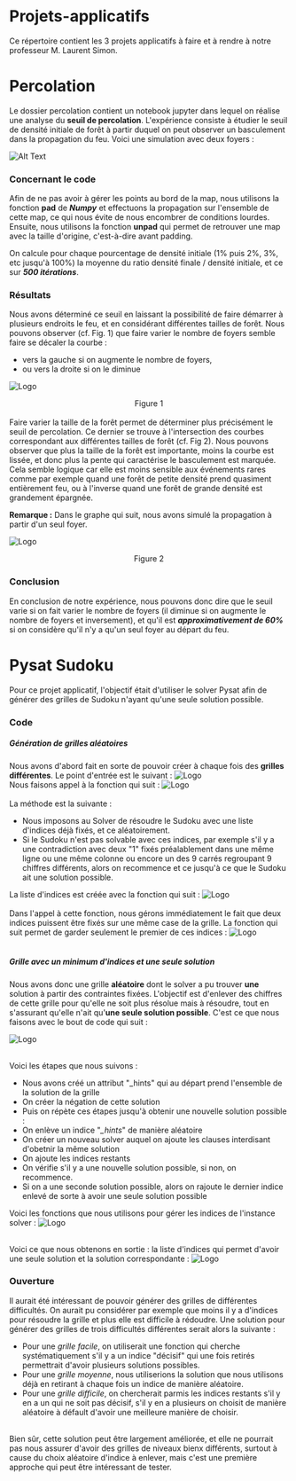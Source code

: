 # Projets-applicatifs
Ce répertoire contient les 3 projets applicatifs à faire et à rendre à notre professeur M. Laurent Simon.

# Percolation

Le dossier percolation contient un notebook jupyter dans lequel on réalise une analyse du **seuil de percolation**. L'expérience consiste à étudier le seuil de densité initiale de forêt à partir duquel on peut observer un basculement dans la propagation du feu. Voici une simulation avec deux foyers :

![Alt Text](https://github.com/Younzer/Projets-applicatifs/blob/master/percolation/percolation.gif)

### Concernant le code
Afin de ne pas avoir à gérer les points au bord de la map, nous utilisons la fonction **pad** de ***Numpy*** et effectuons la propagation sur l'ensemble de cette map, ce qui nous évite de nous encombrer de conditions lourdes. Ensuite, nous utilisons la fonction **unpad** qui permet de retrouver une map avec la taille d'origine, c'est-à-dire avant padding.

On calcule pour chaque pourcentage de densité initiale (1% puis 2%, 3%, etc jusqu'à 100%) la moyenne du ratio densité finale / densité initiale, et ce sur ***500 itérations***. 

### Résultats
Nous avons déterminé ce seuil en laissant la possibilité de faire démarrer à plusieurs endroits le feu, et en considérant différentes tailles de forêt. Nous pouvons observer (cf. Fig. 1) que faire varier le nombre de foyers semble faire se décaler la courbe :
* vers la gauche si on augmente le nombre de foyers, 
* ou vers la droite si on le diminue

![Logo](https://github.com/Younzer/Projets-applicatifs/blob/master/percolation/seuil_foyers.png "Seuil en fonction du nombre de foyers")
<div align="center">Figure 1</div>

<br />
Faire varier la taille de la forêt permet de déterminer plus précisément le seuil de percolation. Ce dernier se trouve à l'intersection des courbes correspondant aux différentes tailles de forêt (cf. Fig 2). Nous pouvons observer que plus la taille de la forêt est importante, moins la courbe est lissée, et donc plus la pente qui caractérise le basculement est marquée. Cela semble logique car elle est moins sensible aux événements rares comme par exemple quand une forêt de petite densité prend quasiment entièrement feu, ou à l'inverse quand une forêt de grande densité est grandement épargnée. 

**Remarque :** Dans le graphe qui suit, nous avons simulé la propagation à partir d'un seul foyer.

![Logo](https://github.com/Younzer/Projets-applicatifs/blob/master/percolation/seuil_surface.png "Seuil en fonction de la superficie")
<div align="center">Figure 2</div>


### Conclusion
En conclusion de notre expérience, nous pouvons donc dire que le seuil varie si on fait varier le nombre de foyers (il diminue si on augmente le nombre de foyers et inversement), et qu'il est ***approximativement de 60%*** si on considère qu'il n'y a qu'un seul foyer au départ du feu.


# Pysat Sudoku

Pour ce projet applicatif, l'objectif était d'utiliser le solver Pysat afin de générer des grilles de Sudoku n'ayant qu'une seule solution possible.

### Code

##### Génération de grilles aléatoires

Nous avons d'abord fait en sorte de pouvoir créer à chaque fois des **grilles différentes**. Le point d'entrée est le suivant : 
![Logo](https://github.com/Younzer/Projets-applicatifs/blob/master/sudoku/images/entree.png "Point d'entrée")
<br />
Nous faisons appel à la fonction qui suit :
![Logo](https://github.com/Younzer/Projets-applicatifs/blob/master/sudoku/images/generate_random_grid.png "Génération de grille aléatoire")
<br />
<br />
La méthode est la suivante :
* Nous imposons au Solver de résoudre le Sudoku avec une liste d'indices déjà fixés, et ce aléatoirement.
* Si le Sudoku n'est pas solvable avec ces indices, par exemple s'il y a une contradiction avec deux "1" fixés préalablement dans une même ligne ou une même colonne ou encore un des 9 carrés regroupant 9 chiffres différents, alors on recommence et ce jusqu'à ce que le Sudoku ait une solution possible.

La liste d'indices est créée avec la fonction qui suit :
![Logo](https://github.com/Younzer/Projets-applicatifs/blob/master/sudoku/images/generateFixedHints.png "Génération d'indices aléatoires")
<br />
<br />
Dans l'appel à cette fonction, nous gérons immédiatement le fait que deux indices puissent être fixés sur une même case de la grille. La fonction qui suit permet de garder seulement le premier de ces indices :
![Logo](https://github.com/Younzer/Projets-applicatifs/blob/master/sudoku/images/remove_contradictions.png "Un seul indice par case")
<br />
<br />

##### Grille avec un minimum d'indices et une seule solution

Nous avons donc une grille **aléatoire** dont le solver a pu trouver **une** solution à partir des contraintes fixées. L'objectif est d'enlever des chiffres de cette grille pour qu'elle ne soit plus résolue mais à résoudre, tout en s'assurant qu'elle n'ait qu'**une seule solution possible**. C'est ce que nous faisons avec le bout de code qui suit :

![Logo](https://github.com/Younzer/Projets-applicatifs/blob/master/sudoku/images/get_sol.png "Génèration d'une grille à une seule solution")
<br />
<br />

Voici les étapes que nous suivons :
* Nous avons créé un attribut "_hints" qui au départ prend l'ensemble de la solution de la grille
* On créer la négation de cette solution
* Puis on répète ces étapes jusqu'à obtenir une nouvelle solution possible :
 * On enlève un indice "*_hints*" de manière aléatoire
 * On créer un nouveau solver auquel on ajoute les clauses interdisant d'obetnir la même solution
 * On ajoute les indices restants
 * On vérifie s'il y a une nouvelle solution possible, si non, on recommence.
 * Si on a une seconde solution possible, alors on rajoute le dernier indice enlevé de sorte à avoir une seule solution possible
 
Voici les fonctions que nous utilisons pour gérer les indices de l'instance solver :
![Logo](https://github.com/Younzer/Projets-applicatifs/blob/master/sudoku/images/fonctions.png "Fonctions ajoutées à la classe")
<br />
<br />

Voici ce que nous obtenons en sortie : la liste d'indices qui permet d'avoir une seule solution et la solution correspondante :
![Logo](https://github.com/Younzer/Projets-applicatifs/blob/master/sudoku/images/list_hints.png "Indices et solution")


### Ouverture

Il aurait été intéressant de pouvoir générer des grilles de différentes difficultés. On aurait pu considérer par exemple que moins il y a d'indices pour résoudre la grille et plus elle est difficile à rédoudre. Une solution pour générer des grilles de trois difficultés différentes serait alors la suivante :
* Pour une *grille facile*, on utiliserait une fonction qui cherche systématiquement s'il y a un indice "décisif" qui une fois retirés permettrait d'avoir plusieurs solutions possibles.
* Pour une *grille moyenne*, nous utiliserions la solution que nous utilisons déjà en retirant à chaque fois un indice de manière aléatoire.
* Pour une *grille difficile*, on chercherait parmis les indices restants s'il y en a un qui ne soit pas décisif, s'il y en a plusieurs on choisit de manière aléatoire à défault d'avoir une meilleure manière de choisir.
<br />
Bien sûr, cette solution peut être largement améliorée, et elle ne pourrait pas nous assurer d'avoir des grilles de niveaux bienx différents, surtout à cause du choix aléatoire d'indice à enlever, mais c'est une première approche qui peut être intéressant de tester.

